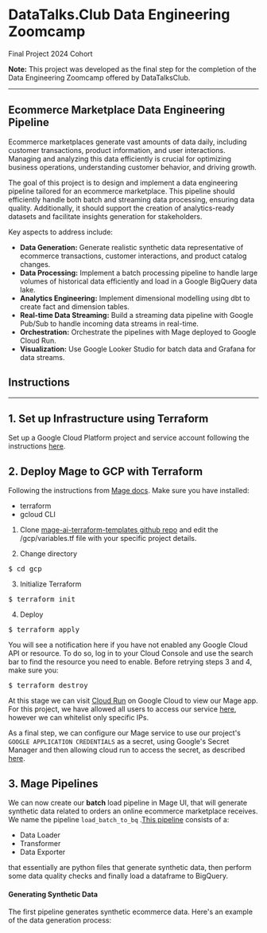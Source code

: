 # DataTalks.Club Data Engineering Zoomcamp
Final Project 2024 Cohort

**Note:** This project was developed as the final step for the completion of the Data Engineering Zoomcamp offered by DataTalksClub.

---

## Ecommerce Marketplace Data Engineering Pipeline

Ecommerce marketplaces generate vast amounts of data daily, including customer transactions, product information, and user interactions. Managing and analyzing this data efficiently is crucial for optimizing business operations, understanding customer behavior, and driving growth. 

The goal of this project is to design and implement a data engineering pipeline tailored for an ecommerce marketplace. This pipeline should efficiently handle both batch and streaming data processing, ensuring data quality. Additionally, it should support the creation of analytics-ready datasets and facilitate insights generation for stakeholders.

Key aspects to address include:

- **Data Generation:** Generate realistic synthetic data representative of ecommerce transactions, customer interactions, and product catalog changes.
- **Data Processing:** Implement a batch processing pipeline to handle large volumes of historical data efficiently and load in a Google BigQuery data lake.
- **Analytics Engineering:** Implement dimensional modelling using dbt to create fact and dimension tables.
- **Real-time Data Streaming:** Build a streaming data pipeline with Google Pub/Sub to handle incoming data streams in real-time.
- **Orchestration:** Orchestrate the pipelines with Mage deployed to Google Cloud Run.
- **Visualization:** Use Google Looker Studio for batch data and Grafana for data streams.

## Instructions
---
## 1. Set up Infrastructure using Terraform
Set up a Google Cloud Platform project and service account following the instructions [here](https://github.com/DataTalksClub/data-engineering-zoomcamp/blob/main/01-docker-terraform/1_terraform_gcp/2_gcp_overview.md#initial-setup).

## 2. Deploy Mage to GCP with Terraform
Following the instructions from [Mage docs](https://docs.mage.ai/production/deploying-to-cloud/gcp/setup). Make sure you have installed:
- terraform
- gcloud CLI

1. Clone [mage-ai-terraform-templates github repo](https://github.com/mage-ai/mage-ai-terraform-templates) and edit the /gcp/variables.tf file with your specific project details.

2. Change directory
<pre>
$ cd gcp
</pre>
3. Initialize Terraform
<pre>
$ terraform init
</pre>
4. Deploy
<pre>
$ terraform apply
</pre>
You will see a notification here if you have not enabled any Google Cloud API or resource. To do so, log in to your Cloud Console and use the search bar to find the resource you need to enable. Before retrying steps 3 and 4, make sure you:
<pre>
$ terraform destroy
</pre>
At this stage we can visit [Cloud Run](https://console.cloud.google.com/run?referrer=search&project=gothic-avenue-412217) on Google Cloud to view our Mage app. For this project, we have allowed all users to access our service [here](https://mage-tlblwyjvja-wl.a.run.app/overview), however we can whitelist only specific IPs.

As a final step, we can configure our Mage service to use our project's <code>GOOGLE APPLICATION CREDENTIALS</code> as a secret, using Google's Secret Manager and then allowing cloud run to access the secret, as described [here](https://cloud.google.com/run/docs/configuring/services/secrets#mounting-secrets-service).

## 3. Mage Pipelines
We can now create our **batch** load pipeline in Mage UI, that will generate synthetic data related to orders an online ecommerce marketplace receives. We name the pipeline <code>load_batch_to_bq</code> .[This pipeline](https://github.com/ManosPra/ecommerce_marketplace_data_pipeline/tree/main/mage_pipelines/batch_load) consists of a:
- Data Loader
- Transformer
- Data Exporter

that essentially are python files that generate synthetic data, then perform some data quality checks and finally load a dataframe to BigQuery.



#### Generating Synthetic Data

The first pipeline generates synthetic ecommerce data. Here's an example of the data generation process:
